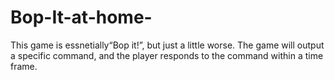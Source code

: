 # Bop-It-at-home-
This game is essnetially“Bop it!”, but just a little worse. The game will output a specific command, and the player responds to the command within a time frame. 
